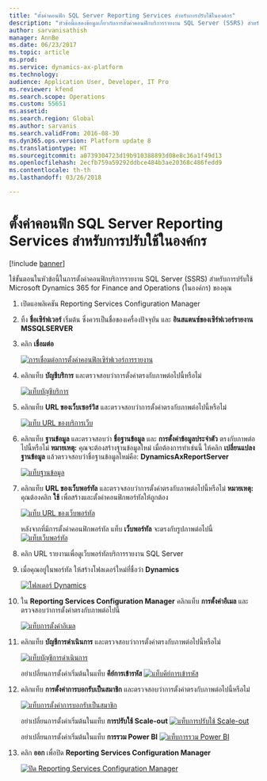 ```yaml
---
title: "ตั้งค่าคอนฟิก SQL Server Reporting Services สำหรับการปรับใช้ในองค์กร"
description: "หัวข้อนี้แสดงข้อมูลเกี่ยวกับการตั้งค่าคอนฟิกบริการรายงาน SQL Server (SSRS) สำหรับการปรับใช้ในองค์กร"
author: sarvanisathish
manager: AnnBe
ms.date: 06/23/2017
ms.topic: article
ms.prod: 
ms.service: dynamics-ax-platform
ms.technology: 
audience: Application User, Developer, IT Pro
ms.reviewer: kfend
ms.search.scope: Operations
ms.custom: 55651
ms.assetid: 
ms.search.region: Global
ms.author: sarvanis
ms.search.validFrom: 2016-08-30
ms.dyn365.ops.version: Platform update 8
ms.translationtype: HT
ms.sourcegitcommit: a0739304723d19b910388893d08e8c36a1f49d13
ms.openlocfilehash: 2ecfb759a59292ddbce484b3ae20368c486fedd9
ms.contentlocale: th-th
ms.lasthandoff: 03/26/2018

---
```

# <a name="configure-sql-server-reporting-services-for-an-on-premises-deployment"></a>ตั้งค่าคอนฟิก SQL Server Reporting Services สำหรับการปรับใช้ในองค์กร

[!include [banner](../includes/banner.md)]

ใช้ขั้นตอนในหัวข้อนี้ในการตั้งค่าคอนฟิกบริการรายงาน SQL Server (SSRS) สำหรับการปรับใช้ Microsoft Dynamics 365 for Finance and Operations (ในองค์กร) ของคุณ

1. เปิดแอพลิเคชัน Reporting Services Configuration Manager
2. ทิ้ง **ชื่อเซิร์ฟเวอร์** เริ่มต้น ซึ่งควรเป็นชื่อของเครื่องปัจจุบัน และ **อินสแตนซ์ของเซิร์ฟเวอร์รายงาน** **MSSQLSERVER** 
3. คลิก **เชื่อมต่อ**
   
   [![การเชื่อมต่อการตั้งค่าคอนฟิกเซิร์ฟเวอร์การรายงาน](./media/ssrs-config-manager-01.png)](./media/ssrs-config-manager-01.png)
   
4. คลิกแท็บ **บัญชีบริการ** และตรวจสอบว่าการตั้งค่าตรงกับภาพต่อไปนี้หรือไม่

    [![แท็บบัญชีบริการ](./media/ssrs-config-manager-02.png)](./media/ssrs-config-manager-02.png)
    
5. คลิกแท็บ **URL ของเว็บเซอร์วิส** และตรวจสอบว่าการตั้งค่าตรงกับภาพต่อไปนี้หรือไม่ 

    [![แท็บ URL ของบริการเว็บ](./media/ssrs-config-manager-03.png)](./media/ssrs-config-manager-03.png) 
    
6. คลิกแท็บ **ฐานข้อมูล** และตรวจสอบว่า **ชื่อฐานข้อมูล** และ **การตั้งค่าข้อมูลประจำตัว** ตรงกับภาพต่อไปนี้หรือไม่ **หมายเหตุ:** คุณจะต้องสร้างฐานข้อมูลใหม่ เมื่อต้องการทำเช่นนี้ ให้คลิก **เปลี่ยนแปลงฐานข้อมูล** แล้วตรวจสอบว่าชื่อฐานข้อมูลใหม่คือ: **DynamicsAxReportServer**

    [![แท็บฐานข้อมูล](./media/ssrs-config-manager-04.png)](./media/ssrs-config-manager-04.png)
    
7. คลิกแท็บ **URL ของเว็บพอร์ทัล** และตรวจสอบว่าการตั้งค่าตรงกับภาพต่อไปนี้หรือไม่ **หมายเหตุ:** คุณต้องคลิก **ใช้** เพื่อสร้างและตั้งค่าคอนฟิกพอร์ทัลให้ถูกต้อง

    [![แท็บ URL ของเว็บพอร์ทัล](./media/ssrs-config-manager-05.png)](./media/ssrs-config-manager-05.png)
    
   หลังจากที่มีการตั้งค่าคอนฟิกพอร์ทัล แท็บ **เว็บพอร์ทัล** จะตรงกับรูปภาพต่อไปนี้
    [![แท็บเว็บพอร์ทัล](./media/ssrs-config-manager-06.png)](./media/ssrs-config-manager-06.png)
    
8. คลิก URL รายงานเพื่อดูเว็บพอร์ทัลบริการรายงาน SQL Server 
9. เมื่อคุณอยู่ในพอร์ทัล ให้สร้างโฟลเดอร์ใหม่ที่ชื่อว่า **Dynamics**

   [![โฟลเดอร์ Dynamics](./media/ssrs-config-manager-07.png)](./media/ssrs-config-manager-07.png)
    
10. ใน **Reporting Services Configuration Manager** คลิกแท็บ **การตั้งค่าอีเมล** และตรวจสอบว่าการตั้งค่าตรงกับภาพต่อไปนี้

    [![แท็บการตั้งค่าอีเมล](./media/ssrs-config-manager-08.png)](./media/ssrs-config-manager-08.png)
    
11. คลิกแท็บ **บัญชีการดำเนินการ** และตรวจสอบว่าการตั้งค่าตรงกับภาพต่อไปนี้หรือไม่

    [![แท็บบัญชีการดำเนินการ](./media/ssrs-config-manager-09.png)](./media/ssrs-config-manager-09.png)
    
    อย่าเปลี่ยนการตั้งค่าเริ่มต้นในแท็บ **คีย์การเข้ารหัส** [![แท็บคีย์การเข้ารหัส](./media/ssrs-config-manager-10.png)](./media/ssrs-config-manager-10.png)
    
12. คลิกแท็บ **การตั้งค่าการบอกรับเป็นสมาชิก** และตรวจสอบว่าการตั้งค่าตรงกับภาพต่อไปนี้หรือไม่

    [![แท็บการตั้งค่าการบอกรับเป็นสมาชิก](./media/ssrs-config-manager-11.png)](./media/ssrs-config-manager-11.png)
    
    อย่าเปลี่ยนการตั้งค่าเริ่มต้นในแท็บ **การปรับใช้ Scale-out** [![แท็บการปรับใช้ Scale-out](./media/ssrs-config-manager-12.png)](./media/ssrs-config-manager-12.png)
    
    อย่าเปลี่ยนการตั้งค่าเริ่มต้นในแท็บ **การรวม Power BI** [![แท็บการรวม Power BI](./media/ssrs-config-manager-13.png)](./media/ssrs-config-manager-13.png) 
    
13. คลิก **ออก** เพื่อปิด **Reporting Services Configuration Manager**

    [![ปิด Reporting Services Configuration Manager](./media/ssrs-config-manager-14.png)](./media/ssrs-config-manager-14.png)
    


